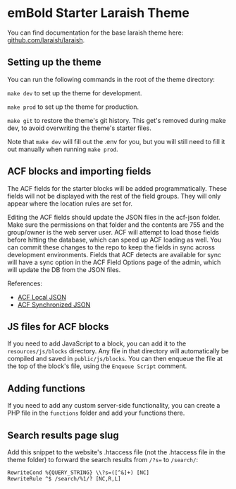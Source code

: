 # emBold Starter Laraish Theme

You can find documentation for the base laraish theme here: [github.com/laraish/laraish](https://github.com/laraish/laraish).

## Setting up the theme

You can run the following commands in the root of the theme directory:

`make dev` to set up the theme for development.

`make prod` to set up the theme for production.

`make git` to restore the theme's git history. This get's removed during make dev, to avoid overwriting the theme's starter files.

Note that `make dev` will fill out the .env for you, but you will still need to fill it out manually when running `make prod`.

## ACF blocks and importing fields

The ACF fields for the starter blocks will be added programmatically. These fields will not be displayed with the rest of the field groups. They will only appear where the location rules are set for.

Editing the ACF fields should update the JSON files in the acf-json folder. Make sure the permissions on that folder and the contents are 755 and the group/owner is the web server user. ACF will attempt to load those fields before hitting the database, which can speed up ACF loading as well. You can commit these changes to the repo to keep the fields in sync across development environments. Fields that ACF detects are available for sync will have a sync option in the ACF Field Options page of the admin, which will update the DB from the JSON files.

References:
- [ACF Local JSON](https://www.advancedcustomfields.com/resources/local-json/)
- [ACF Synchronized JSON](https://www.advancedcustomfields.com/resources/synchronized-json/)

## JS files for ACF blocks

If you need to add JavaScript to a block, you can add it to the `resources/js/blocks` directory. Any file in that directory will automatically be compiled and saved in `public/js/blocks`. You can then enqueue the file at the top of the block's file, using the `Enqueue Script` comment.

## Adding functions

If you need to add any custom server-side functionality, you can create a PHP file in the `functions` folder and add your functions there.

## Search results page slug

Add this snippet to the website's .htaccess file (not the .htaccess file in the theme folder) to forward the search results from `/?s=` to `/search/`:

```
RewriteCond %{QUERY_STRING} \\?s=([^&]+) [NC]
RewriteRule ^$ /search/%1/? [NC,R,L]
```
